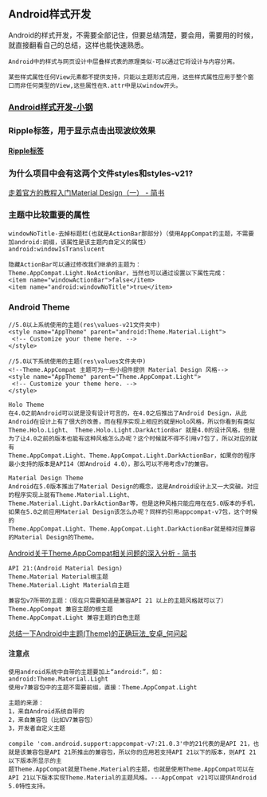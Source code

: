 ## Android样式开发
Android的样式开发，不需要全部记住，但要总结清楚，要会用，需要用的时候，就直接翻看自己的总结，这样也能快速熟悉。

	Android中的样式与网页设计中层叠样式表的原理类似-可以通过它将设计与内容分离。
	
	某些样式属性任何View元素都不提供支持，只能以主题形式应用，这些样式属性应用于整个窗口而非任何类型的View,这些属性在R.attr中是以window开头。




### [Android样式开发-小钢](https://keeganlee.me/post/android/20150830)

### Ripple标签，用于显示点击出现波纹效果
#### [Ripple标签](http://www.jianshu.com/p/3339f0ebb335)

### 为什么项目中会有这两个文件styles和styles-v21?
[走着官方的教程入门Material Design（一） \- 简书](http://www.jianshu.com/p/4c2d90d850df)

### 主题中比较重要的属性
	windowNoTitle-去掉标题栏(也就是ActionBar那部分)（使用AppCompat的主题，不需要加android:前缀，该属性是该主题内自定义的属性）
	android:windowIsTranslucent

	隐藏ActionBar可以通过修改我们继承的主题为：Theme.AppCompat.Light.NoActionBar，当然也可以通过设置以下属性完成：
	<item name="windowActionBar">false</item>
	<item name="android:windowNoTitle">true</item>

### Android Theme
	//5.0以上系统使用的主题(res\values-v21文件夹中)
 	<style name="AppTheme" parent="android:Theme.Material.Light">
     <!-- Customize your theme here. -->            
 	</style>

 	//5.0以下系统使用的主题(res\values文件夹中)
	<!--Theme.AppCompat 主题可为一些小组件提供 Material Design 风格-->
 	<style name="AppTheme" parent="Theme.AppCompat.Light">
     <!-- Customize your theme here. -->
 	</style>

	Holo Theme
	在4.0之前Android可以说是没有设计可言的，在4.0之后推出了Android Design，从此Android在设计上有了很大的改善，而在程序实现上相应的就是Holo风格，所以你看到有类似 
	Theme.Holo.Light、 Theme.Holo.Light.DarkActionBar 就是4.0的设计风格，但是为了让4.0之前的版本也能有这种风格怎么办呢？这个时候就不得不引用v7包了，所以对应的就有 
	Theme.AppCompat.Light、Theme.AppCompat.Light.DarkActionBar，如果你的程序最小支持的版本是API14（即Android 4.0），那么可以不用考虑v7的兼容。

	Material Design Theme
	Android在5.0版本推出了Material Design的概念，这是Android设计上又一大突破。对应的程序实现上就有Theme.Material.Light、 
	Theme.Material.Light.DarkActionBar等，但是这种风格只能应用在在5.0版本的手机，如果在5.0之前应用Material Design该怎么办呢？同样的引用appcompat-v7包，这个时候的
	Theme.AppCompat.Light、Theme.AppCompat.Light.DarkActionBar就是相对应兼容的Material Design的Theme。
[Android关于Theme\.AppCompat相关问题的深入分析 \- 简书](http://www.jianshu.com/p/6ad7864e005e)

	API 21:(Android Material Design)
	Theme.Material Material根主题
	Theme.Material.Light Material白主题
	
	兼容包v7所带的主题：（现在只需要知道是兼容API 21 以上的主题风格就可以了）
	Theme.AppCompat 兼容主题的根主题
	Theme.AppCompat.Light 兼容主题的白色主题

[总结一下Android中主题\(Theme\)的正确玩法\_安卓\_何问起](http://hovertree.com/h/bjaf/py9end45.htm)



#### 注意点
	使用android系统中自带的主题要加上“android:”，如：android:Theme.Material.Light
	使用v7兼容包中的主题不需要前缀，直接：Theme.AppCompat.Light

	主题的来源：
	1，来自Android系统自带的
	2，来自兼容包（比如V7兼容包）
	3，开发者自定义主题

	compile 'com.android.support:appcompat-v7:21.0.3'中的21代表的是API 21，也就是该兼容包是API 21所推出的兼容包，所以你的应用若支持API 21以下的版本，则API 21以下版本所显示的主
	题Theme.AppCompat就是Theme.Material的主题，也就是使用Theme.AppCompat可以在API 21以下版本实现Theme.Material的主题风格。---AppCompat v21可以提供Android 5.0特性支持。